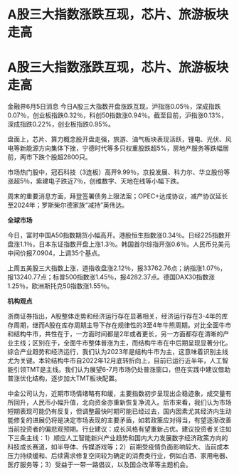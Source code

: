 # A股三大指数涨跌互现，芯片、旅游板块走高

# A股三大指数涨跌互现，芯片、旅游板块走高

金融界6月5日消息
今日A股三大指数开盘涨跌互现，沪指涨0.05％，深成指跌0.07％，创业板指跌0.32％，科创50指数涨0.94％。截至目前，沪指涨0.13%，深成指跌0.22%，创业板指跌0.95%。

盘面上，芯片、算力概念股开盘走强，旅游、油气板块表现活跃，锂电、光伏、风电等新能源方向集体下挫，宁德时代等多只权重股跌超5%，房地产服务等跌幅居前，两市下跌个股超2800只。

市场热门股中，冠石科技（3连板）高开9.99％，京投发展、科力尔、华立股份等涨超5％，紫建电子跌近7％，创维数字、天地在线等小幅下跌。

周末的重要消息方面，拜登签署债务上限法案；OPEC+达成协议，减产协议延长至2024年；罗斯柴尔德家族“减持”英伟达。

**全球市场**

今日，富时中国A50指数期货小幅高开。港股恒生指数涨0.34％。日经225指数开盘涨1.1％，日本东证指数开盘上涨1.3％。韩国首尔综指开涨0.6％。人民币兑美元中间价报7.0904，上调35个基点。

上周五美股三大指数上涨，道指收盘涨2.12％，报33762.76点；纳指涨1.07％，报13240.77点；标普500指数涨1.45％，报4282.37点。德国DAX30指数涨1.25％，欧洲斯托克50指数涨1.55％。

**机构观点**

浙商证券指出，A股整体走势和经济运行存在显著相关，经济运行存在3-4年的库存周期，继而A股在库存周期主导下存在规律性的3至4年牛熊周期。对比全面牛市和结构牛市，共性在于，一方面时间都是2年或者更长，另一方面都存在清晰的产业主线；区别在于，全面牛市整体普涨为主，而结构牛市在中后期呈现显著分化。综合产业趋势和经济运行，我们认为2023年是结构牛市为主，这意味着识别主线尤为关键。本轮结构牛市自2022年12月底转折向上，目前已运行近半年，人工智能引领TMT是主线。我们认为展望6-7月市场仍处普涨窗口，但在实践中建议借助普涨优化结构，逐步加大TMT板块配置。

中金公司认为，近期市场情绪略有和缓，主要指数初步呈现出企稳迹象，成交量有所回升，人民币小幅升值，北向资金亦重新恢复净流入。后市来看，我们认为市场短期表现可能仍有反复，但调整最快时期可能已经过去，国内因素尤其经济内生动能修复的进展仍将是决定市场表现的主要矛盾，如若政策应对得当，有望逐渐改善当前投资者的偏悲观预期。行业建议：成长风格有望重新占优。建议投资者关注如下三条主线：1）顺应人工智能新兴产业趋势和国内大力发展数字经济政策方向的科技成长赛道，如半导体、传媒游戏等；2）前期受疫情负面影响较大、当前成本压力持续缓和、后续需求修复空间较为确定的消费类行业，例如白酒、家用电器、医疗服务等；3）受益于一带一路倡议，以及国企改革等主题机会。

